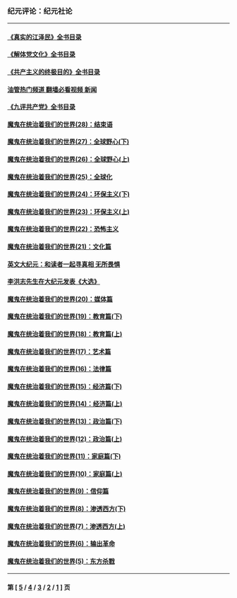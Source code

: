 ### 纪元评论：纪元社论
---
#### [《真实的江泽民》全书目录](../../pages/nsc422/n13721399.md?06180330) 
#### [《解体党文化》全书目录](../../pages/nsc422/n13721157.md?06180330) 
#### [《共产主义的终极目的》全书目录](../../pages/nsc422/n13721048.md?06180330) 
#### [油管热门频道 翻墙必看视频 新闻](ok?06180330)
#### [《九评共产党》全书目录](../../pages/nsc422/n13708085.md?06180330) 
#### [魔鬼在统治着我们的世界(28)：结束语](../../pages/nsc422/n10936246.md?06180330) 
#### [魔鬼在统治着我们的世界(27)：全球野心(下)](../../pages/nsc422/n10928319.md?06180330) 
#### [魔鬼在统治着我们的世界(26)：全球野心(上)](../../pages/nsc422/n10900318.md?06180330) 
#### [魔鬼在统治着我们的世界(25)：全球化](../../pages/nsc422/n10788205.md?06180330) 
#### [魔鬼在统治着我们的世界(24)：环保主义(下)](../../pages/nsc422/n10695307.md?06180330) 
#### [魔鬼在统治着我们的世界(23)：环保主义(上)](../../pages/nsc422/n10688613.md?06180330) 
#### [魔鬼在统治着我们的世界(22)：恐怖主义](../../pages/nsc422/n10614727.md?06180330) 
#### [魔鬼在统治着我们的世界(21)：文化篇](../../pages/nsc422/n10597706.md?06180330) 
#### [英文大纪元：和读者一起寻真相 无所畏惧](../../pages/nsc422/n12542027.md?06180330) 
#### [李洪志先生在大纪元发表《大选》](../../pages/nsc422/n12534746.md?06180330) 
#### [魔鬼在统治着我们的世界(20)：媒体篇](../../pages/nsc422/n10586579.md?06180330) 
#### [魔鬼在统治着我们的世界(19)：教育篇(下)](../../pages/nsc422/n10564808.md?06180330) 
#### [魔鬼在统治着我们的世界(18)：教育篇(上)](../../pages/nsc422/n10526970.md?06180330) 
#### [魔鬼在统治着我们的世界(17)：艺术篇](../../pages/nsc422/n10499093.md?06180330) 
#### [魔鬼在统治着我们的世界(16)：法律篇](../../pages/nsc422/n10485969.md?06180330) 
#### [魔鬼在统治着我们的世界(15)：经济篇(下)](../../pages/nsc422/n10469975.md?06180330) 
#### [魔鬼在统治着我们的世界(14)：经济篇(上)](../../pages/nsc422/n10457370.md?06180330) 
#### [魔鬼在统治着我们的世界(13)：政治篇(下)](../../pages/nsc422/n10448270.md?06180330) 
#### [魔鬼在统治着我们的世界(12)：政治篇(上)](../../pages/nsc422/n10444576.md?06180330) 
#### [魔鬼在统治着我们的世界(11)：家庭篇(下)](../../pages/nsc422/n10440961.md?06180330) 
#### [魔鬼在统治着我们的世界(10)：家庭篇(上)](../../pages/nsc422/n10435448.md?06180330) 
#### [魔鬼在统治着我们的世界(9)：信仰篇](../../pages/nsc422/n10432159.md?06180330) 
#### [魔鬼在统治着我们的世界(8)：渗透西方(下)](../../pages/nsc422/n10429603.md?06180330) 
#### [魔鬼在统治着我们的世界(7)：渗透西方(上)](../../pages/nsc422/n10426013.md?06180330) 
#### [魔鬼在统治着我们的世界(6)：输出革命](../../pages/nsc422/n10421536.md?06180330) 
#### [魔鬼在统治着我们的世界(5)：东方杀戮](../../pages/nsc422/n10417707.md?06180330) 

---
#### 第 [ [5](./5.md?06180330) / [4](./4.md?06180330) / [3](./3.md?06180330) / [2](./2.md?06180330) / [1](./1.md?06180330) ] 页
